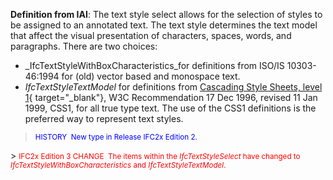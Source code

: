 ﻿**Definition
from IAI**: The text style select allows for the selection of styles to be assigned to an annotated text. The text style determines the text model that affect the visual presentation of characters, spaces, words, and paragraphs. There are two choices:

* _IfcTextStyleWithBoxCharacteristics_for definitions from ISO/IS 10303-46:1994 for (old) vector based and monospace text.   
* _IfcTextStyleTextModel_ for definitions from [Cascading Style Sheets, level 1](http://www.w3.org/TR/REC-CSS1){ target="_blank"}, W3C Recommendation 17 Dec 1996, revised 11 Jan 1999, CSS1, for all true type text. The use of the CSS1 definitions is the preferred way to represent text styles.

> <font color="#0000ff"><small>HISTORY&nbsp;
New type in Release IFC2x Edition 2.</small>
  </font>  
> <font color="#ff0000"><small>IFC2x Edition 3 CHANGE&nbsp;
The items within the <i>IfcTextStyleSelect</i>
have changed to <i>IfcTextStyleWithBoxCharacteristics</i>
and <i>IfcTextStyleTextModel</i>.<br>
  </small></font>